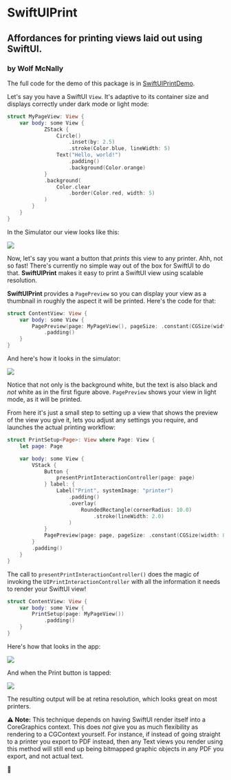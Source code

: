 # SwiftUIPrint

## Affordances for printing views laid out using SwiftUI.

### by Wolf McNally

The full code for the demo of this package is in [SwiftUIPrintDemo](./SwiftUIPrintDemo).

Let's say you have a SwiftUI `View`. It's adaptive to its container size and displays correctly under dark mode or light mode:

```swift
struct MyPageView: View {
    var body: some View {
            ZStack {
                Circle()
                    .inset(by: 2.5)
                    .stroke(Color.blue, lineWidth: 5)
                Text("Hello, world!")
                    .padding()
                    .background(Color.orange)
            }
            .background(
                Color.clear
                    .border(Color.red, width: 5)
            )
        }
    }
}
```

In the Simulator our view looks like this:

![](images/1.jpg)

Now, let's say you want a button that *prints* this view to any printer. Ahh, not so fast! There's currently no simple way out of the box for SwiftUI to do that. **SwiftUIPrint** makes it easy to print a SwiftUI view using scalable resolution.

**SwiftUIPrint** provides a `PagePreview` so you can display your view as a thumbnail in roughly the aspect it will be printed. Here's the code for that:

```swift
struct ContentView: View {
    var body: some View {
        PagePreview(page: MyPageView(), pageSize: .constant(CGSize(width: 8.5 * 72, height: 11 * 72)))
            .padding()
    }
}
```

And here's how it looks in the simulator:

![](images/2.jpg)

Notice that not only is the background white, but the text is also black and *not* white as in the first figure above. `PagePreview` shows your view in light mode, as it will be printed.

From here it's just a small step to setting up a view that shows the preview of the view you give it, lets you adjust any settings you require, and launches the actual printing workflow:

```swift
struct PrintSetup<Page>: View where Page: View {
    let page: Page

    var body: some View {
        VStack {
            Button {
                presentPrintInteractionController(page: page)
            } label: {
                Label("Print", systemImage: "printer")
                    .padding()
                    .overlay(
                        RoundedRectangle(cornerRadius: 10.0)
                            .stroke(lineWidth: 2.0)
                    )
            }
            PagePreview(page: page, pageSize: .constant(CGSize(width: 8.5 * 72, height: 11 * 72)))
        }
        .padding()
    }
}
```

The call to `presentPrintInteractionController()` does the magic of invoking the `UIPrintInteractionController` with all the information it needs to render your SwiftUI view!

```swift
struct ContentView: View {
    var body: some View {
        PrintSetup(page: MyPageView())
            .padding()
    }
}
```

Here's how that looks in the app:

![](images/3.jpg)

And when the Print button is tapped:

![](images/4.jpg)

The resulting output will be at retina resolution, which looks great on most printers.

**⚠️ Note:** This technique depends on having SwiftUI render itself into a CoreGraphics context. This does *not* give you as much flexibility as rendering to a CGContext yourself. For instance, if instead of going straight to a printer you export to PDF instead, then any Text views you render using this method will still end up being bitmapped graphic objects in any PDF you export, and not actual text.

🐺
